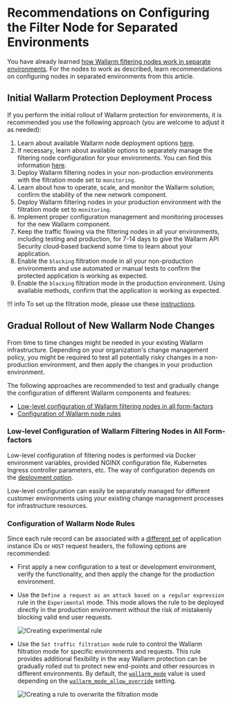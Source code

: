 # Recommendations on Configuring the Filter Node for Separated Environments

You have already learned [how Wallarm filtering nodes work in separate environments](how-waf-in-separated-environments-works.md). For the nodes to work as described, learn recommendations on configuring nodes in separated environments from this article.

## Initial Wallarm Protection Deployment Process

If you perform the initial rollout of Wallarm protection for environments, it is recommended you use the following approach (you are welcome to adjust it as needed):

1. Learn about available Wallarm node deployment options [here](../../supported-platforms.md).
2. If necessary, learn about available options to separately manage the filtering node configuration for your environments. You can find this information [here](how-waf-in-separated-environments-works.md#relevant-wallarm-features).
3. Deploy Wallarm filtering nodes in your non-production environments with the filtration mode set to `monitoring`.
4. Learn about how to operate, scale, and monitor the Wallarm solution; confirm the stability of the new network component.
5. Deploy Wallarm filtering nodes in your production environment with the filtration mode set to `monitoring`.
6. Implement proper configuration management and monitoring processes for the new Wallarm component.
7. Keep the traffic flowing via the filtering nodes in all your environments, including testing and production, for 7-14 days to give the Wallarm API Security cloud‑based backend some time to learn about your application.
8. Enable the `blocking` filtration mode in all your non-production environments and use automated or manual tests to confirm the protected application is working as expected.
9. Enable the `blocking` filtration mode in the production environment. Using available methods, confirm that the application is working as expected.

!!! info
    To set up the filtration mode, please use these [instructions](../../configure-wallarm-mode.md).

## Gradual Rollout of New Wallarm Node Changes

From time to time changes might be needed in your existing Wallarm infrastructure. Depending on your organization's change management policy, you might be required to test all potentially risky changes in a non-production environment, and then apply the changes in your production environment.

The following approaches are recommended to test and gradually change the configuration of different Wallarm components and features:
* [Low-level configuration of Wallarm filtering nodes in all form-factors](#low-level-onfiguration-of-wallarm-filtering-nodes-in-all-form-factors)
* [Configuration of Wallarm node rules](#configuration-of-wallarm-node-rules)

### Low-level Configuration of Wallarm Filtering Nodes in All Form-factors

Low-level configuration of filtering nodes is performed via Docker environment variables, provided NGINX configuration file, Kubernetes Ingress controller parameters, etc. The way of configuration depends on the [deployment option](../../supported-platforms.md). 

Low-level configuration can easily be separately managed for different customer environments using your existing change management processes for infrastructure resources.

### Configuration of Wallarm Node Rules

Since each rule record can be associated with a [different set](how-waf-in-separated-environments-works.md#resource-identification) of application instance IDs or `HOST` request headers, the following options are recommended:

* First apply a new configuration to a test or development environment, verify the functionality, and then apply the change for the production environment.
* Use the `Define a request as an attack based on a regular expression` rule in the `Experimental` mode. This mode allows the rule to be deployed directly in the production environment without the risk of mistakenly blocking valid end user requests.

    ![!Creating experimental rule](../../../images/admin-guides/configuration-guides/waf-in-separate-environments/define-attack-experimental.png)

* Use the `Set traffic filtration mode` rule to control the Wallarm filtration mode for specific environments and requests. This rule provides additional flexibility in the way Wallarm protection can be gradually rolled out to protect new end-points and other resources in different environments. By default, the [`wallarm_mode`](../../configure-parameters-en.md#wallarm_mode) value is used depending on the [`wallarm_mode_allow_override`](../../configure-parameters-en.md#wallarm_mode_allow_override) setting.

    ![!Creating a rule to overwrite the filtration mode](../../../images/admin-guides/configuration-guides/waf-in-separate-environments/rule-overwrite-filtering-mode.png)